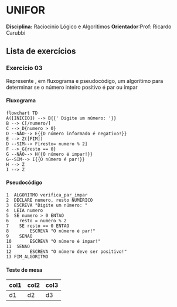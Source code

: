 # UNIFOR 
**Disciplina:** Raciocinio Lógico e Algoritimos
**Orientador**:Prof: Ricardo Carubbi 

## Lista de exercícios 
### Exercício 03 
Represente , em fluxograma e pseudocódigo, um algorítimo para determinar se o número inteiro positivo é par ou ímpar
#### Fluxograma 
```mermaid
flowchart TD
A([INICIO]) --> B{{' Digite um número: '}}
B --> C[/numero/]
C --> D{numero > 0}
D --NÃO--> E{{O número informado é negativo!}}
E --> Z([FIM])
D --SIM--> F[resto= numero % 2]
F --> G{resto == 0}
G --NÃO--> H{{O número é impar!}}
G--SIM--> I{{O número é par!}}
H --> Z 
I --> Z
```
#### Pseudocódigo
```
1  ALGORITMO verifica_par_impar 
2  DECLARE numero, resto NUMERICO
3  ESCREVA "Digite um número: "
4  LEIA numero 
5  SE numero > 0 ENTAO 
6    resto = numero % 2
7    SE resto == 0 ENTAO 
8        ESCREVA "O número é par!"
9    SENAO 
10       ESCREVA "O número é impar!"
11  SENAO 
12       ESCREVA "O número deve ser positivo!"
13 FIM_ALGORITMO
```

#### Teste de mesa
| col1  |  col2  |  col3  |
| --  |  --  | -- |
| d1 | d2 | d3 
